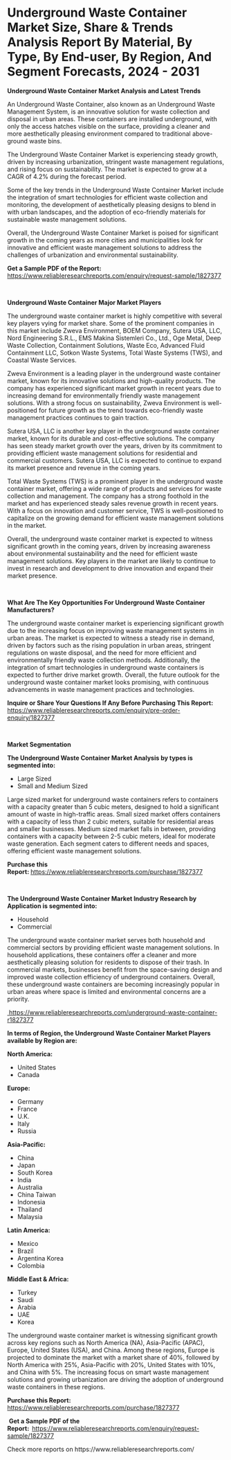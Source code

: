 <p><h1>Underground Waste Container Market Size, Share & Trends Analysis Report By Material, By Type, By End-user, By Region, And Segment Forecasts, 2024 - 2031</h1></p><p><strong>Underground Waste Container Market Analysis and Latest Trends</strong></p>
<p><p>An Underground Waste Container, also known as an Underground Waste Management System, is an innovative solution for waste collection and disposal in urban areas. These containers are installed underground, with only the access hatches visible on the surface, providing a cleaner and more aesthetically pleasing environment compared to traditional above-ground waste bins. </p><p>The Underground Waste Container Market is experiencing steady growth, driven by increasing urbanization, stringent waste management regulations, and rising focus on sustainability. The market is expected to grow at a CAGR of 4.2% during the forecast period.</p><p>Some of the key trends in the Underground Waste Container Market include the integration of smart technologies for efficient waste collection and monitoring, the development of aesthetically pleasing designs to blend in with urban landscapes, and the adoption of eco-friendly materials for sustainable waste management solutions.</p><p>Overall, the Underground Waste Container Market is poised for significant growth in the coming years as more cities and municipalities look for innovative and efficient waste management solutions to address the challenges of urbanization and environmental sustainability.</p></p>
<p><strong>Get a Sample PDF of the Report:&nbsp;</strong> <a href="https://www.reliableresearchreports.com/enquiry/request-sample/1827377">https://www.reliableresearchreports.com/enquiry/request-sample/1827377</a></p>
<p>&nbsp;</p>
<p><strong>Underground Waste Container Major Market Players</strong></p>
<p><p>The underground waste container market is highly competitive with several key players vying for market share. Some of the prominent companies in this market include Zweva Environment, BOEM Company, Sutera USA, LLC, Nord Engineering S.R.L., EMS Makina Sistemleri Co., Ltd., Oge Metal, Deep Waste Collection, Containment Solutions, Waste Eco, Advanced Fluid Containment LLC, Sotkon Waste Systems, Total Waste Systems (TWS), and Coastal Waste Services.</p><p>Zweva Environment is a leading player in the underground waste container market, known for its innovative solutions and high-quality products. The company has experienced significant market growth in recent years due to increasing demand for environmentally friendly waste management solutions. With a strong focus on sustainability, Zweva Environment is well-positioned for future growth as the trend towards eco-friendly waste management practices continues to gain traction.</p><p>Sutera USA, LLC is another key player in the underground waste container market, known for its durable and cost-effective solutions. The company has seen steady market growth over the years, driven by its commitment to providing efficient waste management solutions for residential and commercial customers. Sutera USA, LLC is expected to continue to expand its market presence and revenue in the coming years.</p><p>Total Waste Systems (TWS) is a prominent player in the underground waste container market, offering a wide range of products and services for waste collection and management. The company has a strong foothold in the market and has experienced steady sales revenue growth in recent years. With a focus on innovation and customer service, TWS is well-positioned to capitalize on the growing demand for efficient waste management solutions in the market.</p><p>Overall, the underground waste container market is expected to witness significant growth in the coming years, driven by increasing awareness about environmental sustainability and the need for efficient waste management solutions. Key players in the market are likely to continue to invest in research and development to drive innovation and expand their market presence.</p></p>
<p>&nbsp;</p>
<p><strong>What Are The Key Opportunities For Underground Waste Container Manufacturers?</strong></p>
<p><p>The underground waste container market is experiencing significant growth due to the increasing focus on improving waste management systems in urban areas. The market is expected to witness a steady rise in demand, driven by factors such as the rising population in urban areas, stringent regulations on waste disposal, and the need for more efficient and environmentally friendly waste collection methods. Additionally, the integration of smart technologies in underground waste containers is expected to further drive market growth. Overall, the future outlook for the underground waste container market looks promising, with continuous advancements in waste management practices and technologies.</p></p>
<p><strong>Inquire or Share Your Questions If Any Before Purchasing This Report:</strong> <a href="https://www.reliableresearchreports.com/enquiry/pre-order-enquiry/1827377">https://www.reliableresearchreports.com/enquiry/pre-order-enquiry/1827377</a></p>
<p>&nbsp;</p>
<p><strong>Market Segmentation</strong></p>
<p><strong>The Underground Waste Container Market Analysis by types is segmented into:</strong></p>
<p><ul><li>Large Sized</li><li>Small and Medium Sized</li></ul></p>
<p><p>Large sized market for underground waste containers refers to containers with a capacity greater than 5 cubic meters, designed to hold a significant amount of waste in high-traffic areas. Small sized market offers containers with a capacity of less than 2 cubic meters, suitable for residential areas and smaller businesses. Medium sized market falls in between, providing containers with a capacity between 2-5 cubic meters, ideal for moderate waste generation. Each segment caters to different needs and spaces, offering efficient waste management solutions.</p></p>
<p><strong>Purchase this Report:&nbsp;</strong><a href="https://www.reliableresearchreports.com/purchase/1827377">https://www.reliableresearchreports.com/purchase/1827377</a></p>
<p>&nbsp;</p>
<p><strong>The Underground Waste Container Market Industry Research by Application is segmented into:</strong></p>
<p><ul><li>Household</li><li>Commercial</li></ul></p>
<p><p>The underground waste container market serves both household and commercial sectors by providing efficient waste management solutions. In household applications, these containers offer a cleaner and more aesthetically pleasing solution for residents to dispose of their trash. In commercial markets, businesses benefit from the space-saving design and improved waste collection efficiency of underground containers. Overall, these underground waste containers are becoming increasingly popular in urban areas where space is limited and environmental concerns are a priority.</p></p>
<p><a href="https://www.reliableresearchreports.com/underground-waste-container-r1827377">&nbsp;https://www.reliableresearchreports.com/underground-waste-container-r1827377</a></p>
<p><strong>In terms of Region, the Underground Waste Container Market Players available by Region are:</strong></p>
<p>
    <p> <strong> North America: </strong>
        <ul>
            <li>United States</li>
            <li>Canada</li>
        </ul>
        </p> 
    <p> <strong> Europe: </strong>
        <ul>
            <li>Germany</li>
            <li>France</li>
            <li>U.K.</li>
            <li>Italy</li>
            <li>Russia</li>
        </ul>
        </p> 
    <p> <strong> Asia-Pacific: </strong>
        <ul>
            <li>China</li>
            <li>Japan</li>
            <li>South Korea</li>
            <li>India</li>
            <li>Australia</li>
            <li>China Taiwan</li>
            <li>Indonesia</li>
            <li>Thailand</li>
            <li>Malaysia</li>
        </ul>
        </p> 
    <p> <strong> Latin America: </strong>
        <ul>
            <li>Mexico</li>
            <li>Brazil</li>
            <li>Argentina Korea</li>
            <li>Colombia</li>
        </ul>
        </p> 
    <p> <strong> Middle East & Africa: </strong>
        <ul>
            <li>Turkey</li>
            <li>Saudi</li>
            <li>Arabia</li>
            <li>UAE</li>
            <li>Korea</li>
        </ul>
    </p>
    </p>
<p><p>The underground waste container market is witnessing significant growth across key regions such as North America (NA), Asia-Pacific (APAC), Europe, United States (USA), and China. Among these regions, Europe is projected to dominate the market with a market share of 40%, followed by North America with 25%, Asia-Pacific with 20%, United States with 10%, and China with 5%. The increasing focus on smart waste management solutions and growing urbanization are driving the adoption of underground waste containers in these regions.</p></p>
<p><strong>Purchase this Report: </strong><a href="https://www.reliableresearchreports.com/purchase/1827377">https://www.reliableresearchreports.com/purchase/1827377</a></p>
<p>&nbsp;<strong>Get a Sample PDF of the Report:&nbsp;&nbsp;</strong><a href="https://www.reliableresearchreports.com/enquiry/request-sample/1827377">https://www.reliableresearchreports.com/enquiry/request-sample/1827377</a></p>
<p><strong></strong></p>
<p>Check more reports on https://www.reliableresearchreports.com/</p>